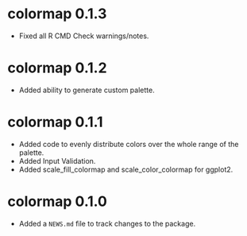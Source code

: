 # colormap 0.1.3

* Fixed all R CMD Check warnings/notes.

# colormap 0.1.2

* Added ability to generate custom palette.

# colormap 0.1.1

* Added code to evenly distribute colors over the whole range of the palette.
* Added Input Validation.
* Added scale_fill_colormap and scale_color_colormap for ggplot2.

# colormap 0.1.0

* Added a `NEWS.md` file to track changes to the package.



